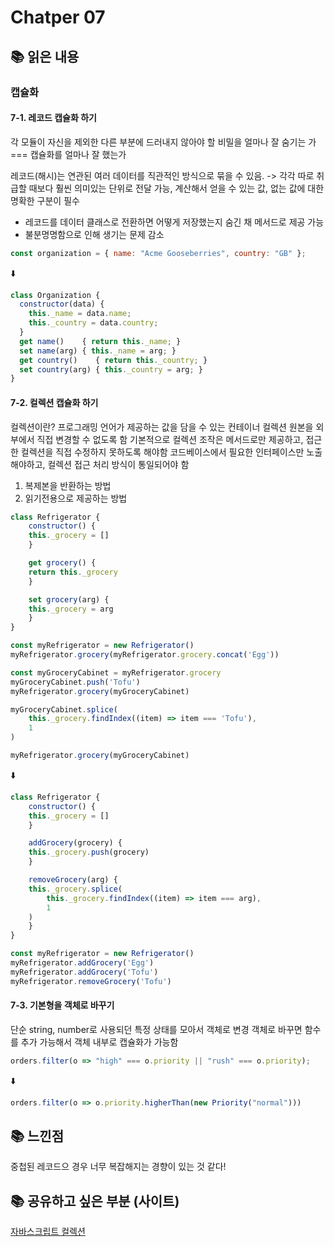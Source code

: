 # Chatper 07

## 📚 읽은 내용

### 캡슐화

#### 7-1. 레코드 캡슐화 하기

각 모듈이 자신을 제외한 다른 부분에 드러내지 않아야 할 비밀을 얼마나 잘 숨기는 가 === 캡슐화를 얼마나 잘 했는가

레코드(해시)는 연관된 여러 데이터를 직관적인 방식으로 묶을 수 있음. -> 각각 따로 취급할 때보다 훨씬 의미있는 단위로 전달 가능, 계산해서 얻을 수 있는 값, 없는 값에 대한 명확한 구분이 필수
- 레코드를 데이터 클래스로 전환하면 어떻게 저장했는지 숨긴 채 메서드로 제공 가능
- 불분명명함으로 인해 생기는 문제 감소

```javascript
const organization = { name: "Acme Gooseberries", country: "GB" };
```

⬇️

```javascript
class Organization {
  constructor(data) {
    this._name = data.name;
    this._country = data.country;
  }
  get name()    { return this._name; }
  set name(arg) { this._name = arg; }
  get country()    { return this._country; }
  set country(arg) { this._country = arg; }
}
```

#### 7-2. 컬렉션 캡슐화 하기

컬렉션이란? 프로그래밍 언어가 제공하는 값을 담을 수 있는 컨테이너
컬렉션 원본을 외부에서 직접 변경할 수 없도록 함
기본적으로 컬렉션 조작은 메서드로만 제공하고, 접근한 컬렉션을 직접 수정하지 못하도록 해야함
코드베이스에서 필요한 인터페이스만 노출해야하고, 컬렉션 접근 처리 방식이 통일되어야 함

1. 복제본을 반환하는 방법
1. 읽기전용으로 제공하는 방법

```javascript
class Refrigerator {
    constructor() {
    this._grocery = []
    }

    get grocery() {
    return this._grocery
    }

    set grocery(arg) {
    this._grocery = arg
    }
}

const myRefrigerator = new Refrigerator()
myRefrigerator.grocery(myRefrigerator.grocery.concat('Egg'))

const myGroceryCabinet = myRefrigerator.grocery
myGroceryCabinet.push('Tofu')
myRefrigerator.grocery(myGroceryCabinet)

myGroceryCabinet.splice(
    this._grocery.findIndex((item) => item === 'Tofu'),
    1
)

myRefrigerator.grocery(myGroceryCabinet)
```
⬇️

```javascript
class Refrigerator {
    constructor() {
    this._grocery = []
    }

    addGrocery(grocery) {
    this._grocery.push(grocery)
    }

    removeGrocery(arg) {
    this._grocery.splice(
        this._grocery.findIndex((item) => item === arg),
        1
    )
    }
}

const myRefrigerator = new Refrigerator()
myRefrigerator.addGrocery('Egg')
myRefrigerator.addGrocery('Tofu')
myRefrigerator.removeGrocery('Tofu')
```

#### 7-3. 기본형을 객체로 바꾸기

단순 string, number로 사용되던 특정 상태를 모아서 객체로 변경
객체로 바꾸면 함수를 추가 가능해서 객체 내부로 캡슐화가 가능함

```javascript
orders.filter(o => "high" === o.priority || "rush" === o.priority);
```

⬇️

```javascript
orders.filter(o => o.priority.higherThan(new Priority("normal")))
```

## 📚 느낀점

중첩된 레코드으 경우 너무 복잡해지는 경향이 있는 것 같다!

## 📚 공유하고 싶은 부분 (사이트)

[자바스크립트 컬렉션](https://velog.io/@yesdoing/JavaScript-Collections)

